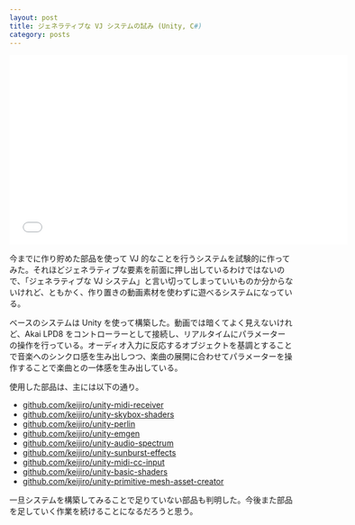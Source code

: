 ```yaml
---
layout: post
title: ジェネラティブな VJ システムの試み (Unity, C#)
category: posts
---
```


<div class="videoframe"><iframe src="//player.vimeo.com/video/76856474" width="600" height="337" frameborder="0" webkitallowfullscreen mozallowfullscreen allowfullscreen></iframe></div>

今までに作り貯めた部品を使って VJ 的なことを行うシステムを試験的に作ってみた。それほどジェネラティブな要素を前面に押し出しているわけではないので、「ジェネラティブな VJ システム」と言い切ってしまっていいものか分からないけれど、ともかく、作り置きの動画素材を使わずに遊べるシステムになっている。

ベースのシステムは Unity を使って構築した。動画では暗くてよく見えないけれど、Akai LPD8 をコントローラーとして接続し、リアルタイムにパラメーターの操作を行っている。オーディオ入力に反応するオブジェクトを基調とすることで音楽へのシンクロ感を生み出しつつ、楽曲の展開に合わせてパラメーターを操作することで楽曲との一体感を生み出している。

使用した部品は、主には以下の通り。

- [github.com/keijiro/unity-midi-receiver](https://github.com/keijiro/unity-midi-receiver)
- [github.com/keijiro/unity-skybox-shaders](https://github.com/keijiro/unity-skybox-shaders)
- [github.com/keijiro/unity-perlin](https://github.com/keijiro/unity-perlin)
- [github.com/keijiro/unity-emgen](https://github.com/keijiro/unity-emgen)
- [github.com/keijiro/unity-audio-spectrum](https://github.com/keijiro/unity-audio-spectrum)
- [github.com/keijiro/unity-sunburst-effects](https://github.com/keijiro/unity-sunburst-effects)
- [github.com/keijiro/unity-midi-cc-input](https://github.com/keijiro/unity-midi-cc-input)
- [github.com/keijiro/unity-basic-shaders](https://github.com/keijiro/unity-basic-shaders)
- [github.com/keijiro/unity-primitive-mesh-asset-creator](https://github.com/keijiro/unity-primitive-mesh-asset-creator)

一旦システムを構築してみることで足りていない部品も判明した。今後また部品を足していく作業を続けることになるだろうと思う。